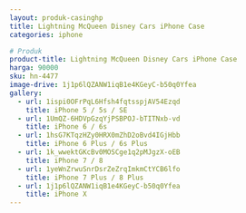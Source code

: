 ```yaml
---
layout: produk-casinghp
title: Lightning McQueen Disney Cars iPhone Case
categories: iphone

# Produk
product-title: Lightning McQueen Disney Cars iPhone Case
harga: 90000
sku: hn-4477
image-drive: 1j1p6lQZANW1iqB1e4KGeyC-b50q0Yfea
gallery:
  - url: 1ispi0OFrPqL6Hfsh4fqtsspjAV54Ezqd
    title: iPhone 5 / 5s / SE
  - url: 1UmQZ-6HDVpGzqYjPSBPOJ-bTITNxb-vd
    title: iPhone 6 / 6s
  - url: 1hsG7KTqzHZy0HRX0mZhD2oBvd4IGjHbb
    title: iPhone 6 Plus / 6s Plus
  - url: 1k_wwektGKcBv0MOSCge1q2pMJgzX-oEB
    title: iPhone 7 / 8
  - url: 1yeWnZrwuSnrDsrZeZrqImkmCtYCB6lfo
    title: iPhone 7 Plus / 8 Plus
  - url: 1j1p6lQZANW1iqB1e4KGeyC-b50q0Yfea
    title: iPhone X
---
```

